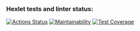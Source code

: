 ### Hexlet tests and linter status:
[![Actions Status](https://github.com/FedorShurgin/python-project-50/actions/workflows/hexlet-check.yml/badge.svg)](https://github.com/FedorShurgin/python-project-50/actions)
[![Maintainability](https://api.codeclimate.com/v1/badges/d2f4476564f495908250/maintainability)](https://codeclimate.com/github/FedorShurgin/python-project-50/maintainability)
[![Test Coverage](https://api.codeclimate.com/v1/badges/d2f4476564f495908250/test_coverage)](https://codeclimate.com/github/FedorShurgin/python-project-50/test_coverage)